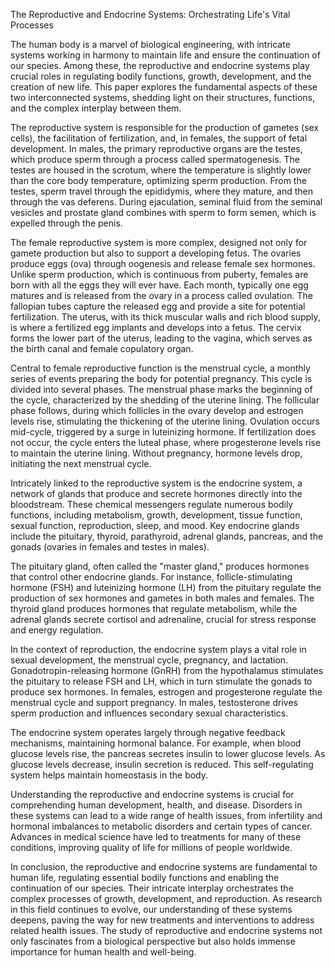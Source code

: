 The Reproductive and Endocrine Systems: Orchestrating Life's Vital Processes

The human body is a marvel of biological engineering, with intricate systems working in harmony to maintain life and ensure the continuation of our species. Among these, the reproductive and endocrine systems play crucial roles in regulating bodily functions, growth, development, and the creation of new life. This paper explores the fundamental aspects of these two interconnected systems, shedding light on their structures, functions, and the complex interplay between them.

The reproductive system is responsible for the production of gametes (sex cells), the facilitation of fertilization, and, in females, the support of fetal development. In males, the primary reproductive organs are the testes, which produce sperm through a process called spermatogenesis. The testes are housed in the scrotum, where the temperature is slightly lower than the core body temperature, optimizing sperm production. From the testes, sperm travel through the epididymis, where they mature, and then through the vas deferens. During ejaculation, seminal fluid from the seminal vesicles and prostate gland combines with sperm to form semen, which is expelled through the penis.

The female reproductive system is more complex, designed not only for gamete production but also to support a developing fetus. The ovaries produce eggs (ova) through oogenesis and release female sex hormones. Unlike sperm production, which is continuous from puberty, females are born with all the eggs they will ever have. Each month, typically one egg matures and is released from the ovary in a process called ovulation. The fallopian tubes capture the released egg and provide a site for potential fertilization. The uterus, with its thick muscular walls and rich blood supply, is where a fertilized egg implants and develops into a fetus. The cervix forms the lower part of the uterus, leading to the vagina, which serves as the birth canal and female copulatory organ.

Central to female reproductive function is the menstrual cycle, a monthly series of events preparing the body for potential pregnancy. This cycle is divided into several phases. The menstrual phase marks the beginning of the cycle, characterized by the shedding of the uterine lining. The follicular phase follows, during which follicles in the ovary develop and estrogen levels rise, stimulating the thickening of the uterine lining. Ovulation occurs mid-cycle, triggered by a surge in luteinizing hormone. If fertilization does not occur, the cycle enters the luteal phase, where progesterone levels rise to maintain the uterine lining. Without pregnancy, hormone levels drop, initiating the next menstrual cycle.

Intricately linked to the reproductive system is the endocrine system, a network of glands that produce and secrete hormones directly into the bloodstream. These chemical messengers regulate numerous bodily functions, including metabolism, growth, development, tissue function, sexual function, reproduction, sleep, and mood. Key endocrine glands include the pituitary, thyroid, parathyroid, adrenal glands, pancreas, and the gonads (ovaries in females and testes in males).

The pituitary gland, often called the "master gland," produces hormones that control other endocrine glands. For instance, follicle-stimulating hormone (FSH) and luteinizing hormone (LH) from the pituitary regulate the production of sex hormones and gametes in both males and females. The thyroid gland produces hormones that regulate metabolism, while the adrenal glands secrete cortisol and adrenaline, crucial for stress response and energy regulation.

In the context of reproduction, the endocrine system plays a vital role in sexual development, the menstrual cycle, pregnancy, and lactation. Gonadotropin-releasing hormone (GnRH) from the hypothalamus stimulates the pituitary to release FSH and LH, which in turn stimulate the gonads to produce sex hormones. In females, estrogen and progesterone regulate the menstrual cycle and support pregnancy. In males, testosterone drives sperm production and influences secondary sexual characteristics.

The endocrine system operates largely through negative feedback mechanisms, maintaining hormonal balance. For example, when blood glucose levels rise, the pancreas secretes insulin to lower glucose levels. As glucose levels decrease, insulin secretion is reduced. This self-regulating system helps maintain homeostasis in the body.

Understanding the reproductive and endocrine systems is crucial for comprehending human development, health, and disease. Disorders in these systems can lead to a wide range of health issues, from infertility and hormonal imbalances to metabolic disorders and certain types of cancer. Advances in medical science have led to treatments for many of these conditions, improving quality of life for millions of people worldwide.

In conclusion, the reproductive and endocrine systems are fundamental to human life, regulating essential bodily functions and enabling the continuation of our species. Their intricate interplay orchestrates the complex processes of growth, development, and reproduction. As research in this field continues to evolve, our understanding of these systems deepens, paving the way for new treatments and interventions to address related health issues. The study of reproductive and endocrine systems not only fascinates from a biological perspective but also holds immense importance for human health and well-being.